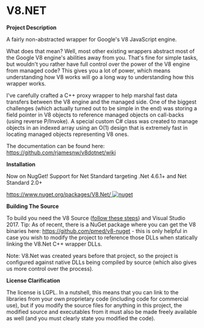 V8.NET
======

**Project Description**

A fairly non-abstracted wrapper for Google's V8 JavaScript engine.

What does that mean? Well, most other existing wrappers abstract most of the Google V8 engine's abilities away from you.  That's fine for simple tasks, but wouldn't you rather have full control over the power of the V8 engine from managed code? This gives you a lot of power, which means understanding how V8 works will go a long way to understanding how this wrapper works.

I've carefully crafted a C++ proxy wrapper to help marshal fast data transfers between the V8 engine and the managed side.  One of the biggest challenges (which actually turned out to be simple in the end) was storing a field pointer in V8 objects to reference managed objects on call-backs (using reverse P/Invoke).  A special custom C# class was created to manage objects in an indexed array using an O(1) design that is extremely fast in locating managed objects representing V8 ones.

The documentation can be found here: https://github.com/rjamesnw/v8dotnet/wiki

**Installation**

Now on NugGet! Support for Net Standard targeting .Net 4.6.1+ and Net Standard 2.0+

[https://www.nuget.org/packages/V8.Net/ ![nuget](https://img.shields.io/nuget/v/V8.Net.svg)](https://www.nuget.org/packages/V8.Net/)

**Building The Source**

To build you need the V8 Source ([follow these steps](https://github.com/rjamesnw/v8dotnet/tree/master/Source/V8.NET-Proxy/V8)) and Visual Studio 2017.
Tip: As of recent, there is a NuGet package where you can get the V8 binaries here: https://github.com/pmed/v8-nuget - this is only helpful in case you wish to modify the project to reference those DLLs when statically linking the V8.Net C++ wrapper DLLs.

Note: V8.Net was created years before that project, so the project is configured against native DLLs being compiled by source (which also gives us more control over the process).

**License Clarification**

The license is LGPL.  In a nutshell, this means that you can link to the libraries from your own proprietary code (including code for commercial use), but if you modify the source files for anything in this project, the modified source and executables from it must also be made freely available as well (and you must clearly state you modified the code).
